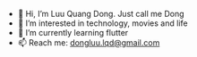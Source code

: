 - 👋 Hi, I’m Luu Quang Dong. Just call me Dong
- 👀 I’m interested in technology, movies and life
- 🌱 I’m currently learning flutter
- 📫 Reach me: dongluu.lqd@gmail.com

<!---
luuquangdong/luuquangdong is a ✨ special ✨ repository because its `README.md` (this file) appears on your GitHub profile.
You can click the Preview link to take a look at your changes.
--->

